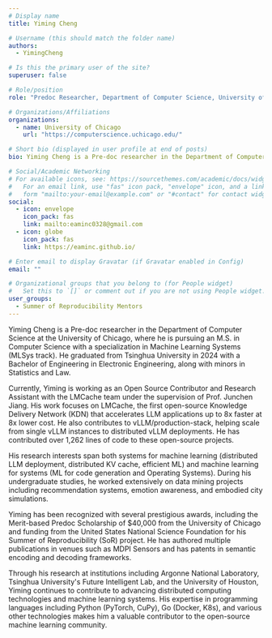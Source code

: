```yaml
---
# Display name
title: Yiming Cheng

# Username (this should match the folder name)
authors:
  - YimingCheng

# Is this the primary user of the site?
superuser: false

# Role/position
role: "Predoc Researcher, Department of Computer Science, University of Chicago"

# Organizations/Affiliations
organizations:
  - name: University of Chicago
    url: "https://computerscience.uchicago.edu/"

# Short bio (displayed in user profile at end of posts)
bio: Yiming Cheng is a Pre-doc researcher in the Department of Computer Science at the University of Chicago, pursuing an M.S. in Computer Science with a focus on Machine Learning Systems (MLSys). He graduated from Tsinghua University with a B.E. in Electronic Engineering. His research focuses on distributed LLM deployment, distributed KV cache, and efficient machine learning systems. He is currently working on the LMCache project and contributing to open-source initiatives in the machine learning systems space.

# Social/Academic Networking
# For available icons, see: https://sourcethemes.com/academic/docs/widgets/#icons
#   For an email link, use "fas" icon pack, "envelope" icon, and a link in the
#   form "mailto:your-email@example.com" or "#contact" for contact widget.
social:
  - icon: envelope
    icon_pack: fas
    link: mailto:eaminc0328@gmail.com
  - icon: globe
    icon_pack: fas
    link: https://eaminc.github.io/

# Enter email to display Gravatar (if Gravatar enabled in Config)
email: ""

# Organizational groups that you belong to (for People widget)
#   Set this to `[]` or comment out if you are not using People widget.
user_groups:
  - Summer of Reproducibility Mentors
---
```


Yiming Cheng is a Pre-doc researcher in the Department of Computer Science at the University of Chicago, where he is pursuing an M.S. in Computer Science with a specialization in Machine Learning Systems (MLSys track). He graduated from Tsinghua University in 2024 with a Bachelor of Engineering in Electronic Engineering, along with minors in Statistics and Law.

Currently, Yiming is working as an Open Source Contributor and Research Assistant with the LMCache team under the supervision of Prof. Junchen Jiang. His work focuses on LMCache, the first open-source Knowledge Delivery Network (KDN) that accelerates LLM applications up to 8x faster at 8x lower cost. He also contributes to vLLM/production-stack, helping scale from single vLLM instances to distributed vLLM deployments. He has contributed over 1,262 lines of code to these open-source projects.

His research interests span both systems for machine learning (distributed LLM deployment, distributed KV cache, efficient ML) and machine learning for systems (ML for code generation and Operating Systems). During his undergraduate studies, he worked extensively on data mining projects including recommendation systems, emotion awareness, and embodied city simulations.

Yiming has been recognized with several prestigious awards, including the Merit-based Predoc Scholarship of $40,000 from the University of Chicago and funding from the United States National Science Foundation for his Summer of Reproducibility (SoR) project. He has authored multiple publications in venues such as MDPI Sensors and has patents in semantic encoding and decoding frameworks.

Through his research at institutions including Argonne National Laboratory, Tsinghua University's Future Intelligent Lab, and the University of Houston, Yiming continues to contribute to advancing distributed computing technologies and machine learning systems. His expertise in programming languages including Python (PyTorch, CuPy), Go (Docker, K8s), and various other technologies makes him a valuable contributor to the open-source machine learning community.
